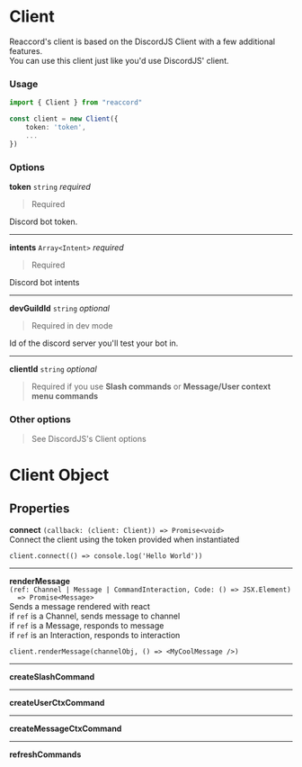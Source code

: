 # Client

Reaccord's client is based on the DiscordJS Client with a few additional features.  
You can use this client just like you'd use DiscordJS' client.

### Usage
```ts
import { Client } from "reaccord"

const client = new Client({
    token: 'token',
    ...
})
```

### Options

**token** `string` *required*
> Required

Discord bot token.

--- 

**intents** `Array<Intent>` *required*
> Required

Discord bot intents

---

**devGuildId** `string` *optional*
> Required in dev mode

Id of the discord server you'll test your bot in.

---

**clientId** `string`  *optional*
> Required if you use **Slash commands** or **Message/User context menu commands**

### Other options
> See DiscordJS's Client options

# Client Object

## Properties

**connect** `(callback: (client: Client)) => Promise<void>`  
Connect the client using the token provided when instantiated
```ts:no-line-numbers
client.connect(() => console.log('Hello World'))
```

---

**renderMessage**  
`(ref: Channel | Message | CommandInteraction, Code: () => JSX.Element)`  
`  => Promise<Message>`  
Sends a message rendered with react  
if `ref` is a Channel, sends message to channel  
if `ref` is a Message, responds to message  
if `ref` is an Interaction, responds to interaction  
```tsx:no-line-numbers
client.renderMessage(channelObj, () => <MyCoolMessage />)
``` 

---

**createSlashCommand**

---

**createUserCtxCommand**

---

**createMessageCtxCommand**

---

**refreshCommands**